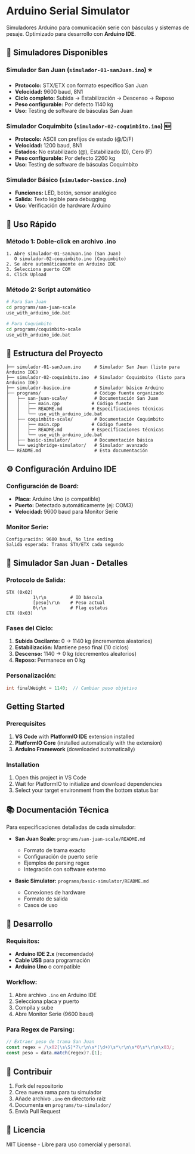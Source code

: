 # Arduino Serial Simulator

Simuladores Arduino para comunicación serie con básculas y sistemas de pesaje. Optimizado para desarrollo con **Arduino IDE**.

## 🚀 Simuladores Disponibles

### **Simulador San Juan** (`simulador-01-sanJuan.ino`) ⭐
- **Protocolo:** STX/ETX con formato específico San Juan
- **Velocidad:** 9600 baud, 8N1
- **Ciclo completo:** Subida → Estabilización → Descenso → Reposo
- **Peso configurable:** Por defecto 1140 kg
- **Uso:** Testing de software de básculas San Juan

### **Simulador Coquimbito** (`simulador-02-coquimbito.ino`) 🆕
- **Protocolo:** ASCII con prefijos de estado (@/D/F)
- **Velocidad:** 1200 baud, 8N1
- **Estados:** No estabilizado (@), Estabilizado (D), Cero (F)
- **Peso configurable:** Por defecto 2260 kg
- **Uso:** Testing de software de básculas Coquimbito

### **Simulador Básico** (`simulador-basico.ino`)
- **Funciones:** LED, botón, sensor analógico
- **Salida:** Texto legible para debugging
- **Uso:** Verificación de hardware Arduino

## 🎯 Uso Rápido

### **Método 1: Doble-click en archivo .ino**
```
1. Abre simulador-01-sanJuan.ino (San Juan)
   O simulador-02-coquimbito.ino (Coquimbito)
2. Se abre automáticamente en Arduino IDE
3. Selecciona puerto COM
4. Click Upload
```

### **Método 2: Script automático**
```bash
# Para San Juan
cd programs/san-juan-scale
use_with_arduino_ide.bat

# Para Coquimbito
cd programs/coquimbito-scale
use_with_arduino_ide.bat
```

## 📁 Estructura del Proyecto

```
├── simulador-01-sanJuan.ino     # Simulador San Juan (listo para Arduino IDE)
├── simulador-02-coquimbito.ino  # Simulador Coquimbito (listo para Arduino IDE)
├── simulador-basico.ino         # Simulador básico Arduino
├── programs/                    # Código fuente organizado
│   ├── san-juan-scale/          # Documentación San Juan
│   │   ├── main.cpp            # Código fuente
│   │   ├── README.md           # Especificaciones técnicas
│   │   └── use_with_arduino_ide.bat
│   ├── coquimbito-scale/        # Documentación Coquimbito
│   │   ├── main.cpp            # Código fuente  
│   │   ├── README.md           # Especificaciones técnicas
│   │   └── use_with_arduino_ide.bat
│   ├── basic-simulator/         # Documentación básica
│   └── weighbridge-simulator/   # Simulador avanzado
└── README.md                    # Esta documentación
```

## ⚙️ Configuración Arduino IDE

### Configuración de Board:
- **Placa:** Arduino Uno (o compatible)
- **Puerto:** Detectado automáticamente (ej: COM3)
- **Velocidad:** 9600 baud para Monitor Serie

### Monitor Serie:
```
Configuración: 9600 baud, No line ending
Salida esperada: Tramas STX/ETX cada segundo
```

## 🎯 Simulador San Juan - Detalles

### Protocolo de Salida:
```
STX (0x02)
          1\r\n         # ID báscula
          [peso]\r\n    # Peso actual
          0\r\n         # Flag estatus
ETX (0x03)
```

### Fases del Ciclo:
1. **Subida Oscilante:** 0 → 1140 kg (incrementos aleatorios)
2. **Estabilización:** Mantiene peso final (10 ciclos)
3. **Descenso:** 1140 → 0 kg (decrementos aleatorios)
4. **Reposo:** Permanece en 0 kg

### Personalización:
```cpp
int finalWeight = 1140;  // Cambiar peso objetivo
```

## Getting Started

### Prerequisites

1. **VS Code** with **PlatformIO IDE** extension installed
2. **PlatformIO Core** (installed automatically with the extension)
3. **Arduino Framework** (downloaded automatically)

### Installation

1. Open this project in VS Code
2. Wait for PlatformIO to initialize and download dependencies
3. Select your target environment from the bottom status bar

## 📚 Documentación Técnica

Para especificaciones detalladas de cada simulador:

- **San Juan Scale:** `programs/san-juan-scale/README.md`
  - Formato de trama exacto
  - Configuración de puerto serie
  - Ejemplos de parsing regex
  - Integración con software externo

- **Basic Simulator:** `programs/basic-simulator/README.md`
  - Conexiones de hardware
  - Formato de salida
  - Casos de uso

## 🔧 Desarrollo

### Requisitos:
- **Arduino IDE 2.x** (recomendado)
- **Cable USB** para programación
- **Arduino Uno** o compatible

### Workflow:
1. Abre archivo `.ino` en Arduino IDE
2. Selecciona placa y puerto
3. Compila y sube
4. Abre Monitor Serie (9600 baud)

### Para Regex de Parsing:
```javascript
// Extraer peso de trama San Juan
const regex = /\x02[\s\S]*?\r\n\s*(\d+)\s*\r\n\s*0\s*\r\n\x03/;
const peso = data.match(regex)?.[1];
```

## 🚀 Contribuir

1. Fork del repositorio
2. Crea nueva rama para tu simulador
3. Añade archivo `.ino` en directorio raíz
4. Documenta en `programs/tu-simulador/`
5. Envía Pull Request

## 📄 Licencia

MIT License - Libre para uso comercial y personal.